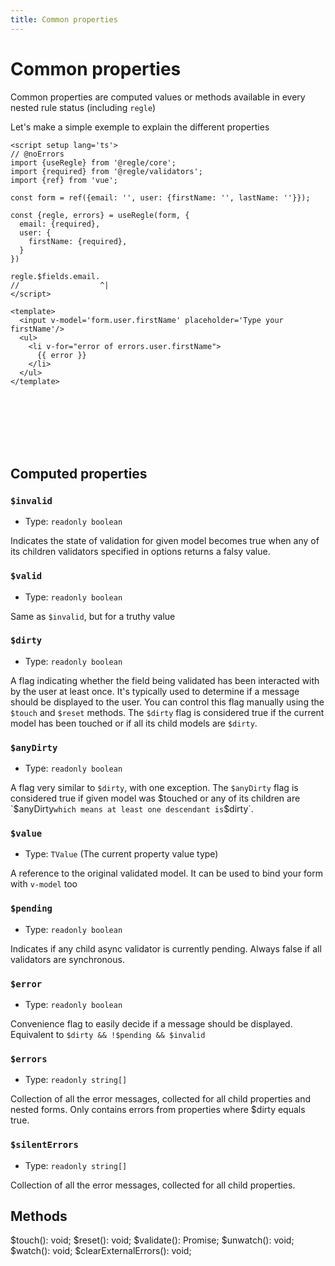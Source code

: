 ```yaml
---
title: Common properties
---
```


# Common properties

Common properties are computed values or methods available in every nested rule status (including `regle`)


Let's make a simple exemple to explain the different properties

``` vue twoslash
<script setup lang='ts'>
// @noErrors
import {useRegle} from '@regle/core';
import {required} from '@regle/validators';
import {ref} from 'vue';

const form = ref({email: '', user: {firstName: '', lastName: ''}});

const {regle, errors} = useRegle(form, {
  email: {required},
  user: {
    firstName: {required},
  }
})

regle.$fields.email.
//                  ^|
</script>

<template>
  <input v-model='form.user.firstName' placeholder='Type your firstName'/>
  <ul>
    <li v-for="error of errors.user.firstName">
      {{ error }}
    </li>
  </ul>
</template>
```
<br/><br/><br/><br/><br/>

## Computed properties

### `$invalid` 
- Type: `readonly boolean`

Indicates the state of validation for given model becomes true when any of its children validators specified in options returns a falsy value.


### `$valid`
- Type: `readonly boolean`
  
Same as `$invalid`, but for a truthy value


### `$dirty`
- Type: `readonly boolean`
  

A flag indicating whether the field being validated has been interacted with by the user at least once. It's typically used to determine if a message should be displayed to the user. You can control this flag manually using the `$touch` and `$reset` methods. The `$dirty` flag is considered true if the current model has been touched or if all its child models are `$dirty`. 


### `$anyDirty`
- Type: `readonly boolean`

A flag very similar to `$dirty`, with one exception. The `$anyDirty` flag is considered true if given model was $touched or any of its children are `$anyDirty` which means at least one descendant is `$dirty`.


### `$value`
- Type: `TValue` (The current property value type)
  
A reference to the original validated model. It can be used to bind your form with `v-model` too


### `$pending`
- Type: `readonly boolean`

Indicates if any child async validator is currently pending. Always false if all validators are synchronous.


### `$error`
- Type: `readonly boolean`

Convenience flag to easily decide if a message should be displayed. Equivalent to `$dirty && !$pending && $invalid`


### `$errors`
- Type: `readonly string[]`

Collection of all the error messages, collected for all child properties and nested forms. Only contains errors from properties where $dirty equals true.

### `$silentErrors`
- Type: `readonly string[]`

Collection of all the error messages, collected for all child properties.


## Methods


  $touch(): void;
  $reset(): void;
  $validate(): Promise;
  $unwatch(): void;
  $watch(): void;
  $clearExternalErrors(): void;
